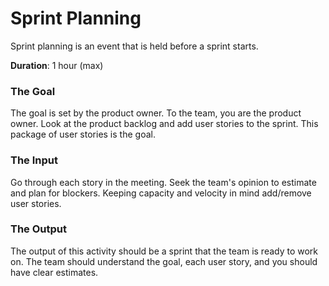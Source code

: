 # Sprint Planning

Sprint planning is an event that is held before a sprint starts. 

**Duration**: 1 hour \(max\)

### The Goal

The goal is set by the product owner. To the team, you are the product owner. Look at the product backlog and add user stories to the sprint. This package of user stories is the goal. 

### The Input

Go through each story in the meeting. Seek the team's opinion to estimate and plan for blockers. Keeping capacity and velocity in mind add/remove user stories.

### The Output

The output of this activity should be a sprint that the team is ready to work on. The team should understand the goal, each user story, and you should have clear estimates.

